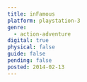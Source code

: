 ```yaml
---
title: inFamous
platform: playstation-3
genre:
  - action-adventure
digital: true
physical: false
guide: false
pending: false
posted: 2014-02-13
---
```

